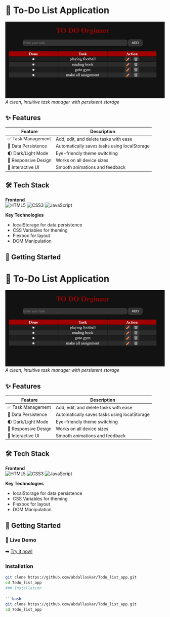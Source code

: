 # 📝 To-Do List Application

![App Screenshot](./screenshot.jpg)  
_A clean, intuitive task manager with persistent storage_

## ✨ Features

| Feature              | Description                                  |
| -------------------- | -------------------------------------------- |
| ✅ Task Management   | Add, edit, and delete tasks with ease        |
| 💾 Data Persistence  | Automatically saves tasks using localStorage |
| 🌓 Dark/Light Mode   | Eye-friendly theme switching                 |
| 📱 Responsive Design | Works on all device sizes                    |
| 🎨 Interactive UI    | Smooth animations and feedback               |

## 🛠️ Tech Stack

**Frontend**  
![HTML5](https://img.shields.io/badge/HTML5-E34F26?style=flat&logo=html5&logoColor=white)
![CSS3](https://img.shields.io/badge/CSS3-1572B6?style=flat&logo=css3&logoColor=white)
![JavaScript](https://img.shields.io/badge/JavaScript-F7DF1E?style=flat&logo=javascript&logoColor=black)

**Key Technologies**

- localStorage for data persistence
- CSS Variables for theming
- Flexbox for layout
- DOM Manipulation

## 🚀 Getting Started
# 📝 To-Do List Application

![App Screenshot](./screenshot.jpg)  
_A clean, intuitive task manager with persistent storage_

## ✨ Features

| Feature              | Description                                  |
| -------------------- | -------------------------------------------- |
| ✅ Task Management   | Add, edit, and delete tasks with ease        |
| 💾 Data Persistence  | Automatically saves tasks using localStorage |
| 🌓 Dark/Light Mode   | Eye-friendly theme switching                 |
| 📱 Responsive Design | Works on all device sizes                    |
| 🎨 Interactive UI    | Smooth animations and feedback               |

## 🛠️ Tech Stack

**Frontend**  
![HTML5](https://img.shields.io/badge/HTML5-E34F26?style=flat&logo=html5&logoColor=white)
![CSS3](https://img.shields.io/badge/CSS3-1572B6?style=flat&logo=css3&logoColor=white)
![JavaScript](https://img.shields.io/badge/JavaScript-F7DF1E?style=flat&logo=javascript&logoColor=black)

**Key Technologies**  
- localStorage for data persistence
- CSS Variables for theming
- Flexbox for layout
- DOM Manipulation

## 🚀 Getting Started

### 🔗 Live Demo  
➡️ [Try it now!](https://youtu.be/1K8G1ki8Drs)  

### Installation  
```bash
git clone https://github.com/abdallaskar/Todo_list_app.git
cd Todo_list_app
### Installation

```bash
git clone https://github.com/abdallaskar/Todo_list_app.git
cd Todo_list_app
```
